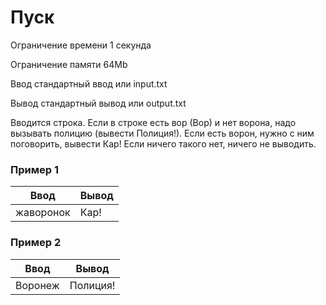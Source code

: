 # Пуск

Ограничение времени	1 секунда

Ограничение памяти	64Mb

Ввод	стандартный ввод или input.txt

Вывод	стандартный вывод или output.txt

Вводится строка. Если в строке есть вор (Вор) и нет ворона, 
надо вызывать полицию (вывести Полиция!). 
Если есть ворон, нужно с ним поговорить, вывести Кар!
Если ничего такого нет, ничего не выводить.

### Пример 1

| Ввод      | Вывод |
|-----------|-------|
| жаворонок | Кар!  |

### Пример 2

| Ввод    | Вывод    |
|---------|----------|
| Воронеж | Полиция! |